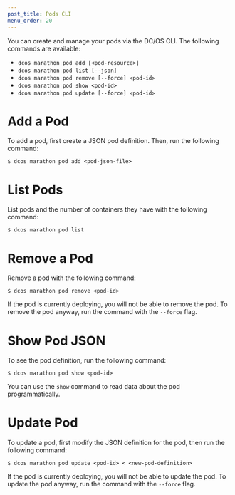 ```yaml
---
post_title: Pods CLI
menu_order: 20
---
```


You can create and manage your pods via the DC/OS CLI. The following commands are available:

* `dcos marathon pod add [<pod-resource>]`
* `dcos marathon pod list [--json]`
* `dcos marathon pod remove [--force] <pod-id>`
* `dcos marathon pod show <pod-id>`
* `dcos marathon pod update [--force] <pod-id>`

# Add a Pod

To add a pod, first create a JSON pod definition. Then, run the following command:
```
$ dcos marathon pod add <pod-json-file>
```

# List Pods
List pods and the number of containers they have with the following command:
```
$ dcos marathon pod list
```

# Remove a Pod
Remove a pod with the following command:
```
$ dcos marathon pod remove <pod-id>
```

If the pod is currently deploying, you will not be able to remove the pod. To remove the pod anyway, run the command with the `--force` flag.

# Show Pod JSON
To see the pod definition, run the following command:
```
$ dcos marathon pod show <pod-id>
```
You can use the `show` command to read data about the pod programmatically.

# Update Pod
To update a pod, first modify the JSON definition for the pod, then run the following command: 

```
$ dcos marathon pod update <pod-id> < <new-pod-definition>
```

If the pod is currently deploying, you will not be able to update the pod. To update the pod anyway, run the command with the `--force` flag.